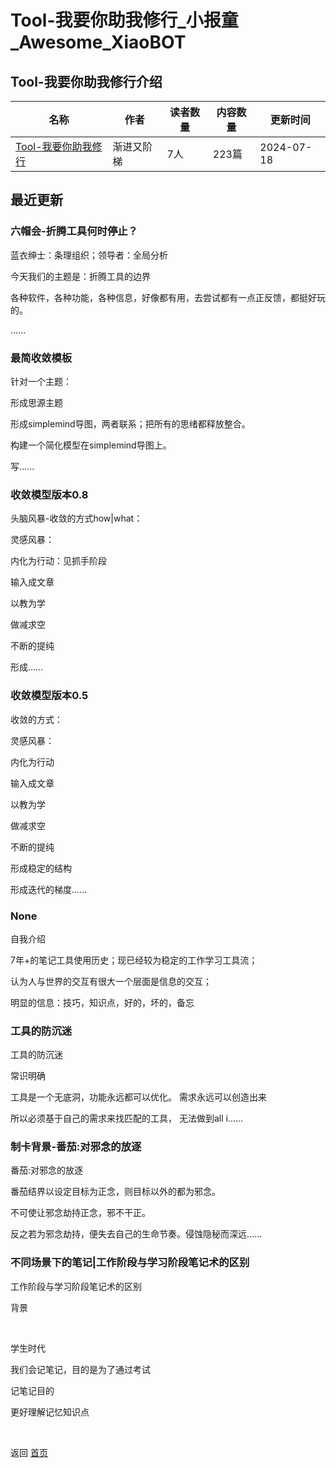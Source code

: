 # Tool-我要你助我修行_小报童_Awesome_XiaoBOT

## Tool-我要你助我修行介绍
>   
  


|名称|作者|读者数量|内容数量|更新时间|
|---|---|---|---|---|
|[Tool-我要你助我修行](https://xiaobot.net/p/4874486?refer=0b133df9-27dc-423b-8101-639049001c13)|渐进又阶梯|7人|223篇|2024-07-18|

## 最近更新
### 六帽会-折腾工具何时停止？

蓝衣绅士：条理组织；领导者：全局分析

今天我们的主题是：折腾工具的边界

各种软件，各种功能，各种信息，好像都有用，去尝试都有一点正反馈，都挺好玩的。

......

### 最简收敛模板

针对一个主题：

形成思源主题

形成simplemind导图，两者联系；把所有的思绪都释放整合。

构建一个简化模型在simplemind导图上。

写......

### 收敛模型版本0.8

头脑风暴-收敛的方式how|what：

灵感风暴：

内化为行动：见抓手阶段

输入成文章

以教为学

做减求空

不断的提纯

形成......

### 收敛模型版本0.5

收敛的方式：

灵感风暴：

内化为行动

输入成文章

以教为学

做减求空

不断的提纯

形成稳定的结构

形成迭代的梯度......

### None

自我介绍

7年+的笔记工具使用历史；现已经较为稳定的工作学习工具流；

认为人与世界的交互有很大一个层面是信息的交互；

明显的信息：技巧，知识点，好的，坏的，备忘

### 工具的防沉迷

工具的防沉迷

常识明确

工具是一个无底洞，功能永远都可以优化。 需求永远可以创造出来

所以必须基于自己的需求来找匹配的工具， 无法做到all i......

### 制卡背景-番茄:对邪念的放逐

番茄:对邪念的放逐

番茄结界以设定目标为正念，则目标以外的都为邪念。

不可使让邪念劫持正念，邪不干正。

反之若为邪念劫持，便失去自己的生命节奏。侵蚀隐秘而深远......

### 不同场景下的笔记|工作阶段与学习阶段笔记术的区别

工作阶段与学习阶段笔记术的区别

背景

‍

学生时代

我们会记笔记，目的是为了通过考试

记笔记目的

更好理解记忆知识点


<a href="https://github.com/Reno9527/awesome-xiaobot" style="color: white; text-decoration: none;">awesome-xiaobot</a>

返回 [首页](../README.md)
